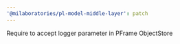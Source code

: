 ```yaml
---
'@milaboratories/pl-model-middle-layer': patch
---
```


Require to accept logger parameter in PFrame ObjectStore
